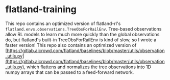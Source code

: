 # flatland-training

This repo contains an optimized version of flatland-rl's `flatland.envs.observations.TreeObsForRailEnv`. Tree-based observations allow RL models to learn much more quickly than the global observations do, but flatland's built-in TreeObsForRailEnv is kind of slow, so I wrote a faster version! This repo also contains an optimized version of [https://gitlab.aicrowd.com/flatland/baselines/blob/master/utils/observation_utils.py](https://gitlab.aicrowd.com/flatland/baselines/blob/master/utils/observation_utils.py), which flattens and normalizes the tree observations into 1D numpy arrays that can be passed to a feed-forward network.
